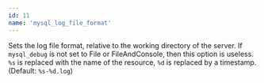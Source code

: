```yaml
---
id: 11
name: 'mysql_log_file_format'
---
```

Sets the log file format, relative to the working directory of the server. If `mysql_debug` is not set to File or FileAndConsole,
then this option is useless. `%s` is replaced with the name of the resource, `%d` is replaced by a timestamp.
(Default: `%s-%d.log`)